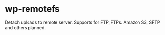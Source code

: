 wp-remotefs
===========

Detach uploads to remote server. Supports for FTP, FTPs. Amazon S3, SFTP and others planned.
